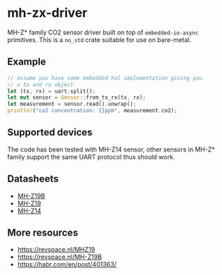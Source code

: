 # mh-zx-driver
MH-Z* family CO2 sensor driver built on top of `embedded-io-async` primitives. This
is a `no_std` crate suitable for use on bare-metal.

## Example
```rust
// assume you have some embedded hal implementation giving you
// a tx and rx object.
let (tx, rx) = uart.split();
let mut sensor = Sensor::from_tx_rx(tx, rx);
let measurement = sensor.read().unwrap();
println!("co2 concentration: {}ppm", measurement.co2);
```

## Supported devices

The code has been tested with MH-Z14 sensor, other sensors in MH-Z* family
support the same UART protocol thus should work.

## Datasheets
* [MH-Z19B](https://web.archive.org/web/20180517074844/https://www.winsen-sensor.com/d/files/infrared-gas-sensor/mh-z19b-co2-ver1_0.pdf)
* [MH-Z19](https://web.archive.org/web/20190507154811/https://www.winsen-sensor.com/d/files/PDF/Infrared%20Gas%20Sensor/NDIR%20CO2%20SENSOR/MH-Z19%20CO2%20Ver1.0.pdf)
* [MH-Z14](https://web.archive.org/web/20200105191455/https://www.winsen-sensor.com/d/files/PDF/Infrared%20Gas%20Sensor/NDIR%20CO2%20SENSOR/MH-Z14%20CO2%20V2.4.pdf)

## More resources
* <https://revspace.nl/MHZ19>
* <https://revspace.nl/MH-Z19B>
* <https://habr.com/en/post/401363/>
